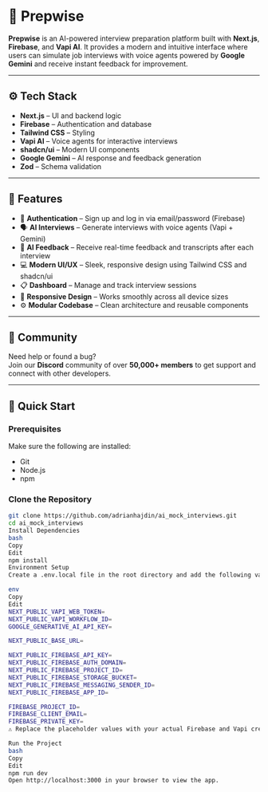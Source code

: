 # 🤖 Prepwise

**Prepwise** is an AI-powered interview preparation platform built with **Next.js**, **Firebase**, and **Vapi AI**. It provides a modern and intuitive interface where users can simulate job interviews with voice agents powered by **Google Gemini** and receive instant feedback for improvement.

---

## ⚙️ Tech Stack

- **Next.js** – UI and backend logic  
- **Firebase** – Authentication and database  
- **Tailwind CSS** – Styling  
- **Vapi AI** – Voice agents for interactive interviews  
- **shadcn/ui** – Modern UI components  
- **Google Gemini** – AI response and feedback generation  
- **Zod** – Schema validation

---

## 🔋 Features

- 🔐 **Authentication** – Sign up and log in via email/password (Firebase)  
- 🗣️ **AI Interviews** – Generate interviews with voice agents (Vapi + Gemini)  
- 🤖 **AI Feedback** – Receive real-time feedback and transcripts after each interview  
- 💻 **Modern UI/UX** – Sleek, responsive design using Tailwind CSS and shadcn/ui  
- 📋 **Dashboard** – Manage and track interview sessions  
- 📱 **Responsive Design** – Works smoothly across all device sizes  
- ⚙️ **Modular Codebase** – Clean architecture and reusable components

---

## 🤝 Community

Need help or found a bug?  
Join our **Discord** community of over **50,000+ members** to get support and connect with other developers.

---

## 🚀 Quick Start

### Prerequisites

Make sure the following are installed:

- Git  
- Node.js  
- npm

### Clone the Repository

```bash
git clone https://github.com/adrianhajdin/ai_mock_interviews.git
cd ai_mock_interviews
Install Dependencies
bash
Copy
Edit
npm install
Environment Setup
Create a .env.local file in the root directory and add the following variables:

env
Copy
Edit
NEXT_PUBLIC_VAPI_WEB_TOKEN=
NEXT_PUBLIC_VAPI_WORKFLOW_ID=
GOOGLE_GENERATIVE_AI_API_KEY=

NEXT_PUBLIC_BASE_URL=

NEXT_PUBLIC_FIREBASE_API_KEY=
NEXT_PUBLIC_FIREBASE_AUTH_DOMAIN=
NEXT_PUBLIC_FIREBASE_PROJECT_ID=
NEXT_PUBLIC_FIREBASE_STORAGE_BUCKET=
NEXT_PUBLIC_FIREBASE_MESSAGING_SENDER_ID=
NEXT_PUBLIC_FIREBASE_APP_ID=

FIREBASE_PROJECT_ID=
FIREBASE_CLIENT_EMAIL=
FIREBASE_PRIVATE_KEY=
⚠️ Replace the placeholder values with your actual Firebase and Vapi credentials.

Run the Project
bash
Copy
Edit
npm run dev
Open http://localhost:3000 in your browser to view the app.


